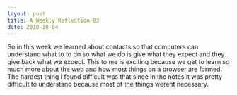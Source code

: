 ```yaml
---
layout: post
title: A Weekly Reflection-03
date: 2018-10-04
---
```



So  in this week we learned about contacts so that computers can understand what to to do so what we do is give what they expect and they give back what we expect.
This to me is exciting because we get to learn so much more about the web and how most things on a browser are formed.
The hardest thing I found difficult was that since in the notes it was pretty difficult to understand because most of the things werent necessary.
